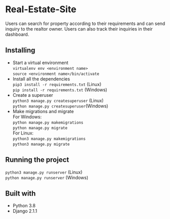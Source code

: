 # Real-Estate-Site
Users can search for property according to their requirements and can send inquiry to the realtor owner. Users can also track their inquiries in their dashboard.

## Installing
* Start a virtual environment\
```virtualenv env <environment name>```\
```source <environment name>/bin/activate```
* Install all the dependencies\
```pip3 install -r requirements.txt``` (Linux)\
```pip install -r requirements.txt``` (Windows)
* Create a superuser\
```python3 manage.py createsuperuser``` (Linux)\
```python manage.py createsuperuser```(Windows)
* Make migrations and migrate\
For Windows:\
```python manage.py makemigrations```\
```python manage.py migrate```\
For Linux:\
```python3 manage.py makemigrations```\
```python3 manage.py migrate```

## Running the project
```python3 manage.py runserver``` (Linux)\
```python manage.py runserver``` (Windows)

## Built with 
* Python 3.8
* Django 2.1.1
